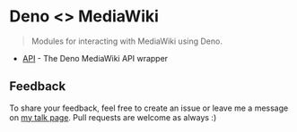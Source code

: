 # Deno <> MediaWiki

> Modules for interacting with MediaWiki using Deno.

- [API](./api) - The Deno MediaWiki API wrapper

## Feedback

To share your feedback, feel free to create an issue or leave me a message on
[my talk page](https://wikitech.wikimedia.org/wiki/User_talk:Roj_im). Pull
requests are welcome as always :)
